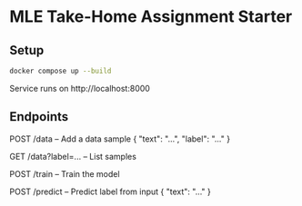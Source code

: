 # MLE Take-Home Assignment Starter

## Setup

```bash
docker compose up --build
```

Service runs on http://localhost:8000


## Endpoints
POST /data – Add a data sample { "text": "...", "label": "..." }

GET /data?label=... – List samples

POST /train – Train the model

POST /predict – Predict label from input { "text": "..." }
